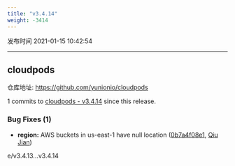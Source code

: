```yaml
---
title: "v3.4.14"
weight: -3414
---
```


发布时间 2021-01-15 10:42:54

---
## cloudpods

仓库地址: https://github.com/yunionio/cloudpods

1 commits to [cloudpods - v3.4.14] since this release.

### Bug Fixes (1)
- **region:** AWS buckets in us-east-1 have null location ([0b7a4f08e1](https://github.com/yunionio/cloudpods/commit/0b7a4f08e19514c3b3b61a8f65b7051cf6c9695e), [Qiu Jian](mailto:qiujian@yunionyun.com))

[cloudpods - v3.4.14]: https://github.com/yunionio/cloudpods/compare/v3.4.13...v3.4.14
e/v3.4.13...v3.4.14
